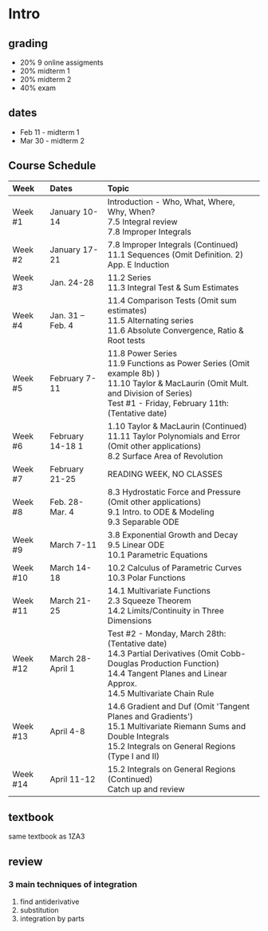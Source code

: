 # Intro

## grading
- 20% 9 online assigments
- 20% midterm 1
- 20% midterm 2
- 40% exam

## dates
- Feb 11 - midterm 1
- Mar 30 - midterm 2

## Course Schedule

Week |Dates |Topic 
:--- |:--- | :--- 
Week #1 | January 10-14 | Introduction - Who, What, Where, Why, When? <br>7.5 Integral review <br> 7.8 Improper Integrals 
Week #2 | January 17-21 |7.8 Improper Integrals (Continued) <br>11.1 Sequences (Omit Definition. 2)<br> App. E Induction 
Week #3 | Jan. 24-28 |11.2 Series <br> 11.3 Integral Test & Sum Estimates 
Week #4 | Jan. 31 – Feb. 4 |11.4 Comparison Tests (Omit sum estimates)<br> 11.5 Alternating series <br>11.6 Absolute Convergence, Ratio & Root tests 
Week #5 | February 7-11 |11.8 Power Series <br> 11.9 Functions as Power Series (Omit example 8b) ) <br> 11.10 Taylor & MacLaurin (Omit Mult. and Division of Series) <br> Test #1 - Friday, February 11th: (Tentative date) 
Week #6 | February 14-18 1|1.10 Taylor & MacLaurin (Continued) <br> 11.11 Taylor Polynomials and Error (Omit other applications) <br> 8.2 Surface Area of Revolution 
Week #7 | February 21-25 |READING WEEK, NO CLASSES 
Week #8 | Feb. 28-Mar. 4 |8.3 Hydrostatic Force and Pressure (Omit other applications)  <br>9.1 Intro. to ODE & Modeling <br> 9.3 Separable ODE 
Week #9 | March 7-11 |3.8 Exponential Growth and Decay <br>9.5 Linear ODE <br>10.1 Parametric Equations 
Week #10 | March 14-18 |10.2 Calculus of Parametric Curves <br> 10.3 Polar Functions 
Week #11 | March 21-25 |14.1 Multivariate Functions <br> 2.3 Squeeze Theorem <br> 14.2 Limits/Continuity in Three Dimensions 
Week #12 | March 28-April 1 |Test #2 - Monday, March 28th: (Tentative date) <br>  14.3 Partial Derivatives (Omit Cobb-Douglas Production Function) <br> 14.4 Tangent Planes and Linear Approx. <br> 14.5 Multivariate Chain Rule 
Week #13 | April 4-8 |14.6 Gradient and Duf  (Omit 'Tangent Planes and Gradients') <br> 15.1 Multivariate Riemann Sums and Double Integrals <br> 15.2 Integrals on General Regions (Type I and II) 
Week #14 | April 11-12 |15.2 Integrals on General Regions (Continued) <br> Catch up and review 


## textbook
same textbook as 1ZA3

## review

### 3 main techniques of integration
1. find antiderivative
2. substitution
3. integration by parts